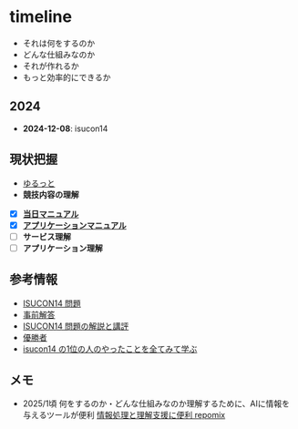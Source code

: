 # timeline
- それは何をするのか
- どんな仕組みなのか
- それが作れるか
- もっと効率的にできるか

## 2024
- **2024-12-08**: isucon14

## 現状把握
- [ゆるっと](https://github.com/gongqi-zhen/isucon14)
- **競技内容の理解**
 - [x] [**当日マニュアル**](https://gist.github.com/wtks/0a3268de13856ed6e18c6560023ec436)
 - [x] [**アプリケーションマニュアル**](https://gist.github.com/wtks/8eadf471daf7cb59942de02273ce7884)
 - [ ] **サービス理解**
 - [ ] **アプリケーション理解**

## 参考情報
- [ISUCON14 問題](https://github.com/isucon/isucon14)
- [事前解答](https://github.com/fujiwara/isucon14-exam)
- [ISUCON14 問題の解説と講評](https://isucon.net/archives/58869617.html)
- [優勝者](https://github.com/takonomura/isucon14)
- [isucon14 の1位の人のやったことを全てみて学ぶ](https://blog.framinal.life/entry/2024/12/08/235842)

## メモ
- 2025/1頃 何をするのか・どんな仕組みなのか理解するために、AIに情報を与えるツールが便利
[情報処理と理解支援に便利 repomix](https://zenn.dev/yamadashy/articles/ai-tool-repomix-5000-star)
